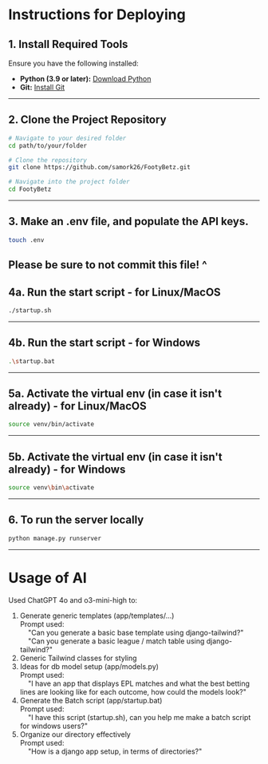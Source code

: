 # **Instructions for Deploying**

## **1. Install Required Tools**
Ensure you have the following installed:
- **Python (3.9 or later):** [Download Python](https://www.python.org/downloads/)
- **Git:** [Install Git](https://git-scm.com/)
---

## **2. Clone the Project Repository**
```bash
# Navigate to your desired folder
cd path/to/your/folder

# Clone the repository
git clone https://github.com/samork26/FootyBetz.git

# Navigate into the project folder
cd FootyBetz
```
---

## 3. Make an .env file, and populate the API keys. 
```bash 
touch .env
```
Please be sure to not commit this file! ^
---

## 4a. Run the start script - for Linux/MacOS
```bash 
./startup.sh 
```
---

## 4b. Run the start script - for Windows
```bash 
.\startup.bat
```
---

## 5a. Activate the virtual env (in case it isn't already) - for Linux/MacOS
```bash 
source venv/bin/activate
```
---

## 5b. Activate the virtual env (in case it isn't already) - for Windows
```bash
source venv\bin\activate
```
---

## 6. To run the server locally
```bash
python manage.py runserver
```
---

# **Usage of AI**
Used ChatGPT 4o and o3-mini-high to:
1. Generate generic templates (app/templates/...)     
    Prompt used:   
    &nbsp;&nbsp;&nbsp;&nbsp;"Can you generate a basic base template using django-tailwind?"  
    &nbsp;&nbsp;&nbsp;&nbsp;"Can you generate a basic league / match table using django-tailwind?" 
2. Generic Tailwind classes for styling
3. Ideas for db model setup (app/models.py)   
    Prompt used:    
    &nbsp;&nbsp;&nbsp;&nbsp;"I have an app that displays EPL matches and what the best betting lines are looking like for each outcome, how could the models look?"
4. Generate the Batch script (app/startup.bat)    
    Prompt used:    
    &nbsp;&nbsp;&nbsp;&nbsp;"I have this script (startup.sh), can you help me make a batch script for windows users?"
5. Organize our directory effectively    
    Prompt used:    
    &nbsp;&nbsp;&nbsp;&nbsp;"How is a django app setup, in terms of directories?"